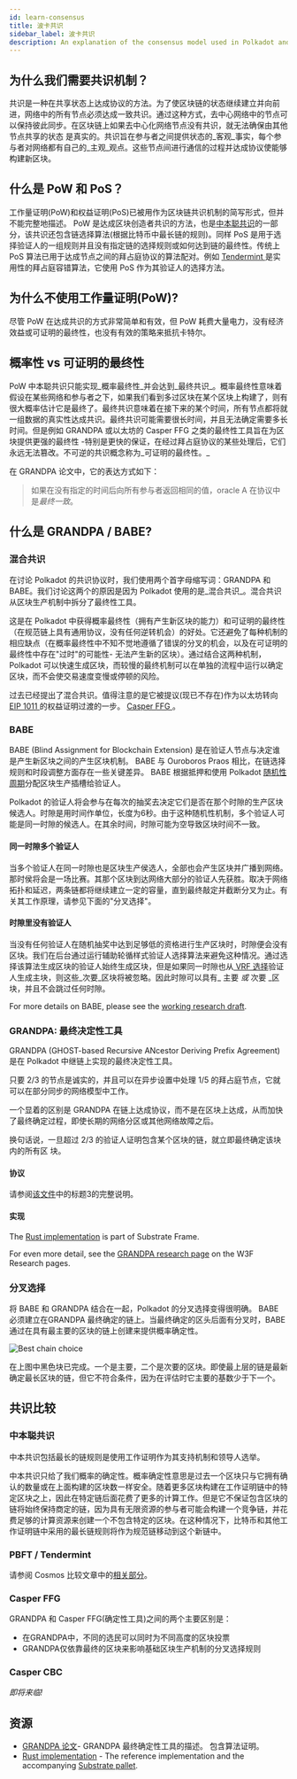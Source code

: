 ```yaml
---
id: learn-consensus
title: 波卡共识
sidebar_label: 波卡共识
description: An explanation of the consensus model used in Polkadot and Kusama
---
```


## 为什么我们需要共识机制？

共识是一种在共享状态上达成协议的方法。为了使区块链的状态继续建立并向前进，网络中的所有节点必须达成一致共识。通过这种方式，去中心网络中的节点可以保持彼此同步。在区块链上如果去中心化网络节点没有共识，就无法确保由其他节点共享的状态 是真实的。共识旨在参与者之间提供状态的_客观_事实，每个参与者对网络都有自己的_主观_观点。这些节点间进行通信的过程并达成协议使能够构建新区块。

## 什么是 PoW 和 PoS？

工作量证明(PoW)和权益证明(PoS)已被用作为区块链共识机制的简写形式，但并不能完整地描述。 PoW 是达成区块创造者共识的方法，也是[中本聪共识](#nakamoto-consensus)的一部分，该共识还包含链选择算法(根据比特币中最长链的规则)。同样 PoS 是用于选择验证人的一组规则并且没有指定链的选择规则或如何达到链的最终性。传统上 PoS 算法已用于达成节点之间的拜占庭协议的算法配对。例如 [ Tendermint ](learn-comparisons-cosmos)是实用性的拜占庭容错算法，它使用 PoS 作为其验证人的选择方法。

## 为什么不使用工作量证明(PoW)?

尽管 PoW 在达成共识的方式非常简单和有效，但 PoW 耗费大量电力，没有经济效益或可证明的最终性，也没有有效的策略来抵抗卡特尔。

## 概率性 vs 可证明的最终性

PoW 中本聪共识只能实现_概率最终性_并会达到_最终共识_。概率最终性意味着假设在某些网络和参与者之下，如果我们看到多过区块在某个区块上构建了，则有很大概率估计它是最终了。最终共识意味着在接下来的某个时间，所有节点都将就一组数据的真实性达成共识。最终共识可能需要很长时间，并且无法确定需要多长时间。但是例如 GRANDPA 或以太坊的 Casper FFG 之类的最终性工具旨在为区块提供更强的最终性 -​​ 特别是更快的保证，在经过拜占庭协议的某些处理后，它们永远无法篡改。不可逆的共识概念称为_可证明的最终性。_

在 GRANDPA 论文中，它的表达方式如下：

> 如果在没有指定的时间后向所有参与者返回相同的值，oracle A 在协议中是*最终一致*。

## 什么是 GRANDPA / BABE?

### 混合共识

在讨论 Polkadot 的共识协议时，我们使用两个首字母缩写词：GRANDPA 和 BABE。我们讨论这两个的原因是因为 Polkadot 使用的是_混合共识_。混合共识从区块生产机制中拆分了最终性工具。

这是在 Polkadot 中获得概率最终性（拥有产生新区块的能力）和可证明的最终性（在规范链上具有通用协议，没有任何逆转机会）的好处。它还避免了每种机制的相应缺点（在概率最终性中不知不觉地遵循了错误的分叉的机会，以及在可证明的最终性中存在"过时"的可能性- 无法产生新的区块）。通过结合这两种机制，Polkadot 可以快速生成区块，而较慢的最终机制可以在单独的流程中运行以确定区块，而不会使交易速度变慢或停顿的风险。

过去已经提出了混合共识。值得注意的是它被提议(现已不存在)作为以太坊转向[ EIP 1011 ](http://eips.ethereum.org/EIPS/eip-1011)的权益证明过渡的一步。 [ Casper FFG ](#casper-ffg)。

### BABE

BABE (Blind Assignment for Blockchain Extension) 是在验证人节点与决定谁是产生新区块之间的产生区块机制。 BABE 与 Ouroboros Praos 相比，在链选择规则和时段调整方面存在一些关键差异。 BABE 根据抵押和使用 Polkadot [随机性周期](learn-randomness)分配区块生产插槽给验证人。

Polkadot 的验证人将会参与在每次的抽奖去决定它们是否在那个时隙的生产区块候选人。时隙是用时间作单位，长度为6秒。由于这种随机性机制，多个验证人可能是同一时隙的候选人。在其余时间，时隙可能为空导致区块时间不一致。

#### 同一时隙多个验证人

当多个验证人在同一时隙也是区块生产侯选人，全部也会产生区块并广播到网络。那时侯将会是一场比赛。其那个区块到达网络大部分的验证人先获胜。取决于网络拓扑和延迟，两条链都将继续建立一定的容量，直到最终敲定并截断分叉为止。有关其工作原理，请参见下面的"分叉选择"。

#### 时隙里没有验证人

当没有任何验证人在随机抽奖中达到足够低的资格进行生产区块时，时隙便会没有区块。我们在后台通过运行辅助轮循样式验证人选择算法来避免这种情况。通过选择该算法生成区块的验证人始终生成区块，但是如果同一时隙也从[ VRF 选择](learn-randomness)验证人生成主块，则这些_次要_区块将被忽略。因此时隙可以具有_ 主要 _或_ 次要 _区块，并且不会跳过任何时隙。

For more details on BABE, please see the [working research draft](https://research.web3.foundation/en/latest/polkadot/BABE/Babe.html).

### GRANDPA: 最终决定性工具

GRANDPA (GHOST-based Recursive ANcestor Deriving Prefix Agreement) 是在 Polkadot 中继链上实现的最终决定性工具。

只要 2/3 的节点是诚实的，并且可以在异步设置中处理 1/5 的拜占庭节点，它就可以在部分同步的网络模型中工作。

一个显着的区别是 GRANDPA 在链上达成协议，而不是在区块上达成，从而加快了最终确定过程，即使长期的网络分区或其他网络故障之后。

换句话说，一旦超过 2/3 的验证人证明包含某个区块的链，就立即最终确定该块内的所有区 块。

#### 协议

请参阅[该文件](https://github.com/w3f/consensus/blob/master/pdf/grandpa.pdf)中的标题3的完整说明。

#### 实现

The [Rust implementation](https://github.com/paritytech/substrate/blob/master/frame/grandpa/src/lib.rs) is part of Substrate Frame.

For even more detail, see the [GRANDPA research page](https://research.web3.foundation/en/latest/polkadot/GRANDPA.html) on the W3F Research pages.

### 分叉选择

将 BABE 和 GRANDPA 结合在一起，Polkadot 的分叉选择变得很明确。 BABE 必须建立在GRANDPA 最终确定的链上。当最终确定的区头后面有分叉时，BABE 通过在具有最主要的区块的链上创建来提供概率确定性。

![Best chain choice](assets/best_chain.png)

在上图中黑色块已完成。一个是主要，二个是次要的区块。即使最上层的链是最新确定最长区块的链，但它不符合条件，因为在评估时它主要的基数少于下一个。

## 共识比较

### 中本聪共识

中本共识包括最长的链规则是使用工作证明作为其支持机制和领导人选举。

中本共识只给了我们概率的确定性。概率确定性意思是过去一个区块只与它拥有确认的数量或在上面构建的区块数一样安全。随着更多区块构建在工作证明链中的特定区块之上，因此在特定链后面花费了更多的计算工作。但是它不保证包含区块的链将始终保持商定的链，因为具有无限资源的参与者可能会构建一个竞争链，并花费足够的计算资源来创建一个不包含特定的区块。在这种情况下，比特币和其他工作证明链中采用的最长链规则将作为规范链移动到这个新链中。

### PBFT / Tendermint

请参阅 Cosmos 比较文章中的[相关部分](learn-comparisons-cosmos#consensus)。

<!-- ### HoneyBadgerBFT -->

### Casper FFG

GRANDPA 和 Casper FFG(确定性工具)之间的两个主要区别是：

 - 在GRANDPA中，不同的选民可以同时为不同高度的区块投票
 - GRANDPA仅依靠最终的区块来影响基础区块生产机制的分叉选择规则

### Casper CBC

_即将来临!_

<!-- ### Avalanche -->

## 资源

- [ GRANDPA 论文](https://github.com/w3f/consensus/blob/master/pdf/grandpa.pdf)- GRANDPA 最终确定性工具的描述。 包含算法证明。
- [Rust implementation](https://github.com/paritytech/finality-grandpa) - The reference implementation and the accompanying [Substrate pallet](https://github.com/paritytech/substrate/blob/master/frame/grandpa/src/lib.rs).

<!-- ## Consensus in Polkadot

### Block Production

### Finality Gadget

### NPoS -->

